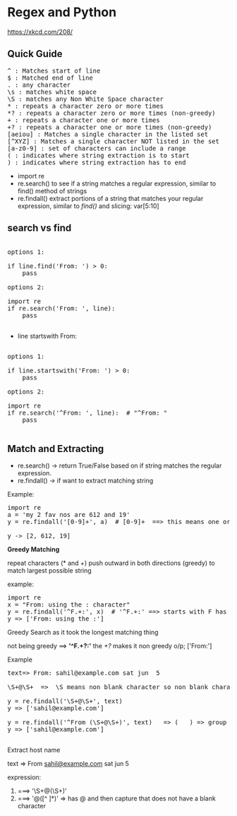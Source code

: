 # Regex and Python

https://xkcd.com/208/

## Quick Guide

<pre>
^ : Matches start of line
$ : Matched end of line
. : any character
\s : matches white space
\S : matches any Non White Space character
* : repeats a character zero or more times
*? : repeats a character zero or more times (non-greedy)
+ : repeats a character one or more times
+? : repeats a character one or more times (non-greedy)
[aeiou] : Matches a single character in the listed set
[^XYZ] : Matches a single character NOT listed in the set
[a-z0-9] : set of characters can include a range
( : indicates where string extraction is to start
) : indicates where string extraction has to end
</pre>


- import re
- re.search() to see if a string matches a regular expression, similar to find() method of strings
- re.findall() extract portions of a string that matches your regular expression, similar to *find()* and slicing: var[5:10]

## search vs find

<pre>

options 1:

if line.find('From: ') > 0:
    pass

options 2:

import re
if re.search('From: ', line):
    pass

</pre>

- line startswith From:
<pre>

options 1:

if line.startswith('From: ') > 0:
    pass

options 2:

import re
if re.search('^From: ', line):  # "^From: "
    pass

</pre>



## Match and Extracting

- re.search() -> return True/False based on if string matches the regular expression.
- re.findall() -> if want to extract matching string

Example:
<pre>
import re
a = 'my 2 fav nos are 612 and 19'
y = re.findall('[0-9]+', a)  # [0-9]+  ==> this means one or more digits

y -> [2, 612, 19]
</pre>

**Greedy Matching**

repeat characters (* and +) push outward in both directions (greedy) to match largest possible string

example:
<pre>
import re
x = "From: using the : character"
y = re.findall('^F.+:', x)  # '^F.+:' ==> starts with F has one or more characters and ends with :
y => ['From: using the :']
</pre>
Greedy Search as it took the longest matching thing

not being greedy ==> **'^F.+?:'**  the *+?* makes it non greedy
o/p; ['From:']

Example
<pre>
text=> From: sahil@example.com sat jun  5

\S+@\S+  =>  \S means non blank character so non blank characters around @

y = re.findall('\S+@\S+', text)
y => ['sahil@example.com']

y = re.findall('^From (\S+@\S+)', text)   => (   ) => group we want to extract
y => ['sahil@example.com']

</pre>


Extract host name

text => From sahil@example.com sat jun 5

expression:

1. ===>   '\S+@(\S+)'  
2. ===>   '@([^ ]*)'  => has @ and then capture that does not have a blank character
